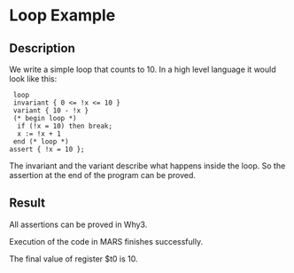 # Loop Example

## Description

We write a simple loop that counts to 10. In a high level language it 
would look like this:

     loop
     invariant { 0 <= !x <= 10 }
     variant { 10 - !x }
     (* begin loop *)
      if (!x = 10) then break;
      x := !x + 1 
     end (* loop *)
    assert { !x = 10 };

The invariant and the variant describe what happens inside the loop. So
the assertion at the end of the program can be proved.

## Result

All assertions can be proved in Why3.

Execution of the code in MARS finishes successfully. 

The final value of register $t0 is 10.








